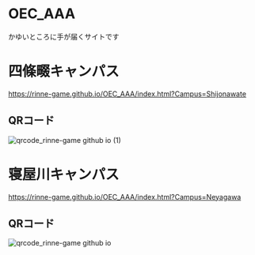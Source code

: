# OEC_AAA
かゆいところに手が届くサイトです
# 四條畷キャンパス
https://rinne-game.github.io/OEC_AAA/index.html?Campus=Shijonawate
## QRコード
![qrcode_rinne-game github io (1)](https://github.com/user-attachments/assets/3cec4d5d-b1c5-460d-bb42-21ec8d719812)
# 寝屋川キャンパス
https://rinne-game.github.io/OEC_AAA/index.html?Campus=Neyagawa
## QRコード
![qrcode_rinne-game github io](https://github.com/user-attachments/assets/9072fd90-ec5f-4c59-8891-8df43d29421c)
